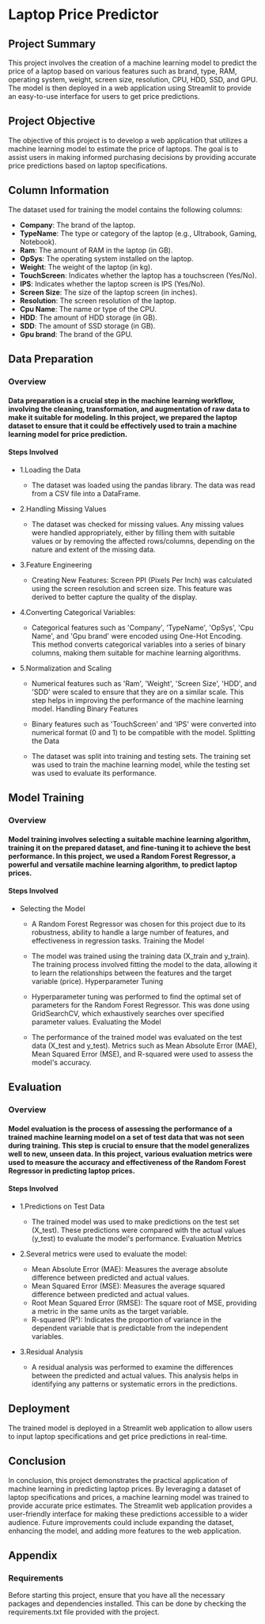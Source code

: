 # Laptop Price Predictor

## Project Summary
This project involves the creation of a machine learning model to predict the price of a laptop based on various features such as brand, type, RAM, operating system, weight, screen size, resolution, CPU, HDD, SSD, and GPU. The model is then deployed in a web application using Streamlit to provide an easy-to-use interface for users to get price predictions.

## Project Objective
The objective of this project is to develop a web application that utilizes a machine learning model to estimate the price of laptops. The goal is to assist users in making informed purchasing decisions by providing accurate price predictions based on laptop specifications.

## Column Information
The dataset used for training the model contains the following columns:
- **Company**: The brand of the laptop.
- **TypeName**: The type or category of the laptop (e.g., Ultrabook, Gaming, Notebook).
- **Ram**: The amount of RAM in the laptop (in GB).
- **OpSys**: The operating system installed on the laptop.
- **Weight**: The weight of the laptop (in kg).
- **TouchScreen**: Indicates whether the laptop has a touchscreen (Yes/No).
- **IPS**: Indicates whether the laptop screen is IPS (Yes/No).
- **Screen Size**: The size of the laptop screen (in inches).
- **Resolution**: The screen resolution of the laptop.
- **Cpu Name**: The name or type of the CPU.
- **HDD**: The amount of HDD storage (in GB).
- **SDD**: The amount of SSD storage (in GB).
- **Gpu brand**: The brand of the GPU.

## Data Preparation
### Overview

#### Data preparation is a crucial step in the machine learning workflow, involving the cleaning, transformation, and augmentation of raw data to make it suitable for modeling. In this project, we prepared the laptop dataset to ensure that it could be effectively used to train a machine learning model for price prediction.

#### Steps Involved
- 1.Loading the Data

    - The dataset was loaded using the pandas library. The data was read from a CSV file into a DataFrame.

- 2.Handling Missing Values

    - The dataset was checked for missing values. Any missing values were handled appropriately, either by filling them with suitable values or by removing the affected rows/columns, depending on the nature and extent of the missing data.

- 3.Feature Engineering

    - Creating New Features: Screen PPI (Pixels Per Inch) was calculated using the screen resolution and screen size. This feature was derived to better capture the quality of the display.

- 4.Converting Categorical Variables:
    - Categorical features such as 'Company', 'TypeName', 'OpSys', 'Cpu Name', and 'Gpu brand' were encoded using One-Hot Encoding. This method converts categorical variables into a series of binary columns, making them suitable for machine learning algorithms.

- 5.Normalization and Scaling

    - Numerical features such as 'Ram', 'Weight', 'Screen Size', 'HDD', and 'SDD' were scaled to ensure that they are on a similar scale. This step helps in improving the performance of the machine learning model.
Handling Binary Features

    - Binary features such as 'TouchScreen' and 'IPS' were converted into numerical format (0 and 1) to be compatible with the model.
Splitting the Data

    - The dataset was split into training and testing sets. The training set was used to train the machine learning model, while the testing set was used to evaluate its performance.

## Model Training
### Overview
#### Model training involves selecting a suitable machine learning algorithm, training it on the prepared dataset, and fine-tuning it to achieve the best performance. In this project, we used a Random Forest Regressor, a powerful and versatile machine learning algorithm, to predict laptop prices.

#### Steps Involved
- Selecting the Model

    - A Random Forest Regressor was chosen for this project due to its robustness, ability to handle a large number of features, and effectiveness in regression tasks.
Training the Model

    - The model was trained using the training data (X_train and y_train). The training process involved fitting the model to the data, allowing it to learn the relationships between the features and the target variable (price).
Hyperparameter Tuning

    - Hyperparameter tuning was performed to find the optimal set of parameters for the Random Forest Regressor. This was done using GridSearchCV, which exhaustively searches over specified parameter values.
Evaluating the Model

    - The performance of the trained model was evaluated on the test data (X_test and y_test). Metrics such as Mean Absolute Error (MAE), Mean Squared Error (MSE), and R-squared were used to assess the model's accuracy.

## Evaluation
### Overview
#### Model evaluation is the process of assessing the performance of a trained machine learning model on a set of test data that was not seen during training. This step is crucial to ensure that the model generalizes well to new, unseen data. In this project, various evaluation metrics were used to measure the accuracy and effectiveness of the Random Forest Regressor in predicting laptop prices.

#### Steps Involved
- 1.Predictions on Test Data

    - The trained model was used to make predictions on the test set (X_test). These predictions were compared with the actual values (y_test) to evaluate the model's performance.
Evaluation Metrics

- 2.Several metrics were used to evaluate the model:
    - Mean Absolute Error (MAE): Measures the average absolute difference between predicted and actual values.
    - Mean Squared Error (MSE): Measures the average squared difference between predicted and actual values.
    - Root Mean Squared Error (RMSE): The square root of MSE, providing a metric in the same units as the target variable.
    - R-squared (R²): Indicates the proportion of variance in the dependent variable that is predictable from the independent variables.
    
- 3.Residual Analysis

    - A residual analysis was performed to examine the differences between the predicted and actual values. This analysis helps in identifying any patterns or systematic errors in the predictions.

## Deployment
The trained model is deployed in a Streamlit web application to allow users to input laptop specifications and get price predictions in real-time.

## Conclusion
In conclusion, this project demonstrates the practical application of machine learning in predicting laptop prices. By leveraging a dataset of laptop specifications and prices, a machine learning model was trained to provide accurate price estimates. The Streamlit web application provides a user-friendly interface for making these predictions accessible to a wider audience. Future improvements could include expanding the dataset, enhancing the model, and adding more features to the web application.


## Appendix
### Requirements
Before starting this project, ensure that you have all the necessary packages and dependencies installed. This can be done by checking the requirements.txt file provided with the project.
